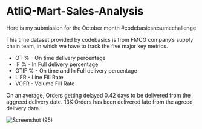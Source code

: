 # AtliQ-Mart-Sales-Analysis
Here is my submission for the October month #codebasicsresumechallenge

This time dataset provided by codebasics is from FMCG company’s supply chain team, in which we have to track the five major key metrics.

* OT % - On time delivery percentage
* IF % - In Full delivery percentage
* OTIF % - On time and In Full delivery percentage
* LIFR - Line Fill Rate
* VOFR - Volume Fill Rate

On an average, Orders getting delayed 0.42 days to be delivered from the aggreed delivery date.
13K Orders has been delivered late from the agreed delivery date.

![Screenshot (95)](https://user-images.githubusercontent.com/101073959/198517882-d4b96ac6-7df4-48f7-9284-115d403d3ba4.png)
